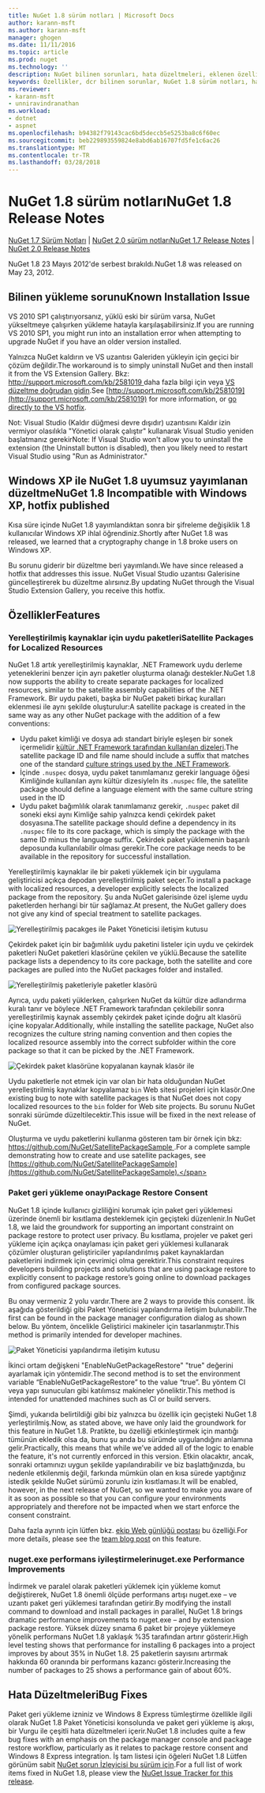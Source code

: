 ```yaml
---
title: NuGet 1.8 sürüm notları | Microsoft Docs
author: karann-msft
ms.author: karann-msft
manager: ghogen
ms.date: 11/11/2016
ms.topic: article
ms.prod: nuget
ms.technology: ''
description: NuGet bilinen sorunları, hata düzeltmeleri, eklenen özellikleri ve dcr dahil olmak üzere 1.8 için sürüm notları.
keywords: Özellikler, dcr bilinen sorunlar, NuGet 1.8 sürüm notları, hata düzeltmeleri eklendi
ms.reviewer:
- karann-msft
- unniravindranathan
ms.workload:
- dotnet
- aspnet
ms.openlocfilehash: b94382f79143cac6bd5deccb5e5253ba8c6f60ec
ms.sourcegitcommit: beb229893559824e8abd6ab16707fd5fe1c6ac26
ms.translationtype: MT
ms.contentlocale: tr-TR
ms.lasthandoff: 03/28/2018
---
```

# <a name="nuget-18-release-notes"></a><span data-ttu-id="d6ee3-104">NuGet 1.8 sürüm notları</span><span class="sxs-lookup"><span data-stu-id="d6ee3-104">NuGet 1.8 Release Notes</span></span>

<span data-ttu-id="d6ee3-105">[NuGet 1.7 Sürüm Notları](../release-notes/nuget-1.7.md) | [NuGet 2.0 sürüm notları](../release-notes/nuget-2.0.md)</span><span class="sxs-lookup"><span data-stu-id="d6ee3-105">[NuGet 1.7 Release Notes](../release-notes/nuget-1.7.md) | [NuGet 2.0 Release Notes](../release-notes/nuget-2.0.md)</span></span>

<span data-ttu-id="d6ee3-106">NuGet 1.8 23 Mayıs 2012'de serbest bırakıldı.</span><span class="sxs-lookup"><span data-stu-id="d6ee3-106">NuGet 1.8 was released on May 23, 2012.</span></span>

## <a name="known-installation-issue"></a><span data-ttu-id="d6ee3-107">Bilinen yükleme sorunu</span><span class="sxs-lookup"><span data-stu-id="d6ee3-107">Known Installation Issue</span></span>
<span data-ttu-id="d6ee3-108">VS 2010 SP1 çalıştırıyorsanız, yüklü eski bir sürüm varsa, NuGet yükseltmeye çalışırken yükleme hatayla karşılaşabilirsiniz.</span><span class="sxs-lookup"><span data-stu-id="d6ee3-108">If you are running VS 2010 SP1, you might run into an installation error when attempting to upgrade NuGet if you have an older version installed.</span></span>

<span data-ttu-id="d6ee3-109">Yalnızca NuGet kaldırın ve VS uzantısı Galeriden yükleyin için geçici bir çözüm değildir.</span><span class="sxs-lookup"><span data-stu-id="d6ee3-109">The workaround is to simply uninstall NuGet and then install it from the VS Extension Gallery.</span></span>  <span data-ttu-id="d6ee3-110">Bkz: [ http://support.microsoft.com/kb/2581019 ](http://support.microsoft.com/kb/2581019) daha fazla bilgi için veya [VS düzeltme doğrudan gidin](http://bit.ly/vsixcertfix).</span><span class="sxs-lookup"><span data-stu-id="d6ee3-110">See [http://support.microsoft.com/kb/2581019](http://support.microsoft.com/kb/2581019) for more information, or [go directly to the VS hotfix](http://bit.ly/vsixcertfix).</span></span>

<span data-ttu-id="d6ee3-111">Not: Visual Studio (Kaldır düğmesi devre dışıdır) uzantısını Kaldır izin vermiyor olasılıkla "Yönetici olarak çalıştır" kullanarak Visual Studio yeniden başlatmanız gerekir</span><span class="sxs-lookup"><span data-stu-id="d6ee3-111">Note: If Visual Studio won't allow you to uninstall the extension (the Uninstall button is disabled), then you likely need to restart Visual Studio using "Run as Administrator."</span></span>

## <a name="nuget-18-incompatible-with-windows-xp-hotfix-published"></a><span data-ttu-id="d6ee3-112">Windows XP ile NuGet 1.8 uyumsuz yayımlanan düzeltme</span><span class="sxs-lookup"><span data-stu-id="d6ee3-112">NuGet 1.8 Incompatible with Windows XP, hotfix published</span></span>

<span data-ttu-id="d6ee3-113">Kısa süre içinde NuGet 1.8 yayımlandıktan sonra bir şifreleme değişiklik 1.8 kullanıcılar Windows XP ihlal öğrendiniz.</span><span class="sxs-lookup"><span data-stu-id="d6ee3-113">Shortly after NuGet 1.8 was released, we learned that a cryptography change in 1.8 broke users on Windows XP.</span></span>

<span data-ttu-id="d6ee3-114">Bu sorunu giderir bir düzeltme beri yayımlandı.</span><span class="sxs-lookup"><span data-stu-id="d6ee3-114">We have since released a hotfix that addresses this issue.</span></span>  <span data-ttu-id="d6ee3-115">NuGet Visual Studio uzantısı Galerisine güncelleştirerek bu düzeltme alırsınız.</span><span class="sxs-lookup"><span data-stu-id="d6ee3-115">By updating NuGet through the Visual Studio Extension Gallery, you receive this hotfix.</span></span>

## <a name="features"></a><span data-ttu-id="d6ee3-116">Özellikler</span><span class="sxs-lookup"><span data-stu-id="d6ee3-116">Features</span></span>

### <a name="satellite-packages-for-localized-resources"></a><span data-ttu-id="d6ee3-117">Yerelleştirilmiş kaynaklar için uydu paketleri</span><span class="sxs-lookup"><span data-stu-id="d6ee3-117">Satellite Packages for Localized Resources</span></span>
<span data-ttu-id="d6ee3-118">NuGet 1.8 artık yerelleştirilmiş kaynaklar, .NET Framework uydu derleme yeteneklerini benzer için ayrı paketler oluşturma olanağı destekler.</span><span class="sxs-lookup"><span data-stu-id="d6ee3-118">NuGet 1.8 now supports the ability to create separate packages for localized resources, similar to the satellite assembly capabilities of the .NET Framework.</span></span>  <span data-ttu-id="d6ee3-119">Bir uydu paketi, başka bir NuGet paketi birkaç kuralları eklenmesi ile aynı şekilde oluşturulur:</span><span class="sxs-lookup"><span data-stu-id="d6ee3-119">A satellite package is created in the same way as any other NuGet package with the addition of a few conventions:</span></span>

* <span data-ttu-id="d6ee3-120">Uydu paket kimliği ve dosya adı standart biriyle eşleşen bir sonek içermelidir [kültür .NET Framework tarafından kullanılan dizeleri](http://msdn.microsoft.com/goglobal/bb896001.aspx).</span><span class="sxs-lookup"><span data-stu-id="d6ee3-120">The satellite package ID and file name should include a suffix that matches one of the standard [culture strings used by the .NET Framework](http://msdn.microsoft.com/goglobal/bb896001.aspx).</span></span>
* <span data-ttu-id="d6ee3-121">İçinde `.nuspec` dosya, uydu paket tanımlamanız gerekir language öğesi Kimliğinde kullanılan aynı kültür dizesiyle</span><span class="sxs-lookup"><span data-stu-id="d6ee3-121">In its `.nuspec` file, the satellite package should define a language element with the same culture string used in the ID</span></span>
* <span data-ttu-id="d6ee3-122">Uydu paket bağımlılık olarak tanımlamanız gerekir, `.nuspec` paket dil soneki eksi aynı Kimliğe sahip yalnızca kendi çekirdek paket dosyasına.</span><span class="sxs-lookup"><span data-stu-id="d6ee3-122">The satellite package should define a dependency in its `.nuspec` file to its core package, which is simply the package with the same ID minus the language suffix.</span></span>  <span data-ttu-id="d6ee3-123">Çekirdek paket yüklemenin başarılı deposunda kullanılabilir olması gerekir.</span><span class="sxs-lookup"><span data-stu-id="d6ee3-123">The core package needs to be available in the repository for successful installation.</span></span>

<span data-ttu-id="d6ee3-124">Yerelleştirilmiş kaynaklar ile bir paketi yüklemek için bir uygulama geliştiricisi açıkça depodan yerelleştirilmiş paket seçer.</span><span class="sxs-lookup"><span data-stu-id="d6ee3-124">To install a package with localized resources, a developer explicitly selects the localized package from the repository.</span></span> <span data-ttu-id="d6ee3-125">Şu anda NuGet galerisinde özel işleme uydu paketlerden herhangi bir tür sağlamaz.</span><span class="sxs-lookup"><span data-stu-id="d6ee3-125">At present, the NuGet gallery does not give any kind of special treatment to satellite packages.</span></span>

![Yerelleştirilmiş pacakges ile Paket Yöneticisi iletişim kutusu](./media/dlg-w-loc-packs.png)

<span data-ttu-id="d6ee3-127">Çekirdek paket için bir bağımlılık uydu paketini listeler için uydu ve çekirdek paketleri NuGet paketleri klasörüne çekilen ve yüklü.</span><span class="sxs-lookup"><span data-stu-id="d6ee3-127">Because the satellite package lists a dependency to its core package, both the satellite and core packages are pulled into the NuGet packages folder and installed.</span></span>

![Yerelleştirilmiş paketleriyle paketler klasörü](./media/fldr-loc-packs.png)

<span data-ttu-id="d6ee3-129">Ayrıca, uydu paketi yüklerken, çalışırken NuGet da kültür dize adlandırma kuralı tanır ve böylece .NET Framework tarafından çekilebilir sonra yerelleştirilmiş kaynak assembly çekirdek paket içinde doğru alt klasörü içine kopyalar.</span><span class="sxs-lookup"><span data-stu-id="d6ee3-129">Additionally, while installing the satellite package, NuGet also recognizes the culture string naming convention and then copies the localized resource assembly into the correct subfolder within the core package so that it can be picked by the .NET Framework.</span></span>

![Çekirdek paket klasörüne kopyalanan kaynak klasör ile](./media/fldr-copied-loc.png)

<span data-ttu-id="d6ee3-131">Uydu paketlerle not etmek için var olan bir hata olduğundan NuGet yerelleştirilmiş kaynaklar kopyalamaz `bin` Web sitesi projeleri için klasör.</span><span class="sxs-lookup"><span data-stu-id="d6ee3-131">One existing bug to note with satellite packages is that NuGet does not copy localized resources to the `bin` folder for Web site projects.</span></span>  <span data-ttu-id="d6ee3-132">Bu sorunu NuGet sonraki sürümde düzeltilecektir.</span><span class="sxs-lookup"><span data-stu-id="d6ee3-132">This issue will be fixed in the next release of NuGet.</span></span>

<span data-ttu-id="d6ee3-133">Oluşturma ve uydu paketlerini kullanma gösteren tam bir örnek için bkz: [ https://github.com/NuGet/SatellitePackageSample ](https://github.com/NuGet/SatellitePackageSample).</span><span class="sxs-lookup"><span data-stu-id="d6ee3-133">For a complete sample demonstrating how to create and use satellite packages, see [https://github.com/NuGet/SatellitePackageSample](https://github.com/NuGet/SatellitePackageSample).</span></span>

### <a name="package-restore-consent"></a><span data-ttu-id="d6ee3-134">Paket geri yükleme onayı</span><span class="sxs-lookup"><span data-stu-id="d6ee3-134">Package Restore Consent</span></span>
<span data-ttu-id="d6ee3-135">NuGet 1.8 içinde kullanıcı gizliliğini korumak için paket geri yüklemesi üzerinde önemli bir kısıtlama desteklemek için geçişteki düzenlenir.</span><span class="sxs-lookup"><span data-stu-id="d6ee3-135">In NuGet 1.8, we laid the groundwork for supporting an important constraint on package restore to protect user privacy.</span></span> <span data-ttu-id="d6ee3-136">Bu kısıtlama, projeler ve paket geri yükleme için açıkça onaylaması için paket geri yüklemesi kullanarak çözümler oluşturan geliştiriciler yapılandırılmış paket kaynaklardan paketlerini indirmek için çevrimiçi olma gerektirir.</span><span class="sxs-lookup"><span data-stu-id="d6ee3-136">This constraint requires developers building projects and solutions that are using package restore to explicitly consent to package restore’s going online to download packages from configured package sources.</span></span>

<span data-ttu-id="d6ee3-137">Bu onay vermeniz 2 yolu vardır.</span><span class="sxs-lookup"><span data-stu-id="d6ee3-137">There are 2 ways to provide this consent.</span></span> <span data-ttu-id="d6ee3-138">İlk aşağıda gösterildiği gibi Paket Yöneticisi yapılandırma iletişim bulunabilir.</span><span class="sxs-lookup"><span data-stu-id="d6ee3-138">The first can be found in the package manager configuration dialog as shown below.</span></span>  <span data-ttu-id="d6ee3-139">Bu yöntem, öncelikle Geliştirici makineler için tasarlanmıştır.</span><span class="sxs-lookup"><span data-stu-id="d6ee3-139">This method is primarily intended for developer machines.</span></span>

![Paket Yöneticisi yapılandırma iletişim kutusu](./media/pr-consent-configdlg.png)

<span data-ttu-id="d6ee3-141">İkinci ortam değişkeni "EnableNuGetPackageRestore" "true" değerini ayarlamak için yöntemidir.</span><span class="sxs-lookup"><span data-stu-id="d6ee3-141">The second method is to set the environment variable “EnableNuGetPackageRestore” to the value “true”.</span></span>  <span data-ttu-id="d6ee3-142">Bu yöntem CI veya yapı sunucuları gibi katılımsız makineler yöneliktir.</span><span class="sxs-lookup"><span data-stu-id="d6ee3-142">This method is intended for unattended machines such as CI or build servers.</span></span>

<span data-ttu-id="d6ee3-143">Şimdi, yukarıda belirtildiği gibi biz yalnızca bu özellik için geçişteki NuGet 1.8 yerleştirilmiş.</span><span class="sxs-lookup"><span data-stu-id="d6ee3-143">Now, as stated above, we have only laid the groundwork for this feature in NuGet 1.8.</span></span>  <span data-ttu-id="d6ee3-144">Pratikte, bu özelliği etkinleştirmek için mantığı tümünün ekledik olsa da, bunu şu anda bu sürümde uygulandığını anlamına gelir.</span><span class="sxs-lookup"><span data-stu-id="d6ee3-144">Practically, this means that while we’ve added all of the logic to enable the feature, it's not currently enforced in this version.</span></span> <span data-ttu-id="d6ee3-145">Etkin olacaktır, ancak, sonraki ortamınızı uygun şekilde yapılandırabilir ve biz başlattığınızda, bu nedenle etkilenmiş değil, farkında mümkün olan en kısa sürede yaptığınız istedik şekilde NuGet sürümü zorunlu izin kısıtlaması.</span><span class="sxs-lookup"><span data-stu-id="d6ee3-145">It will be enabled, however, in the next release of NuGet, so we wanted to make you aware of it as soon as possible so that you can configure your environments appropriately and therefore not be impacted when we start enforce the consent constraint.</span></span>

<span data-ttu-id="d6ee3-146">Daha fazla ayrıntı için lütfen bkz. [ekip Web günlüğü postası](http://blog.nuget.org/20120518/package-restore-and-consent.html) bu özelliği.</span><span class="sxs-lookup"><span data-stu-id="d6ee3-146">For more details, please see the [team blog post](http://blog.nuget.org/20120518/package-restore-and-consent.html) on this feature.</span></span>

### <a name="nugetexe-performance-improvements"></a><span data-ttu-id="d6ee3-147">nuget.exe performans iyileştirmeleri</span><span class="sxs-lookup"><span data-stu-id="d6ee3-147">nuget.exe Performance Improvements</span></span>
<span data-ttu-id="d6ee3-148">İndirmek ve paralel olarak paketleri yüklemek için yükleme komut değiştirerek, NuGet 1.8 önemli ölçüde performans artışı nuget.exe – ve uzantı paket geri yüklemesi tarafından getirir.</span><span class="sxs-lookup"><span data-stu-id="d6ee3-148">By modifying the install command to download and install packages in parallel, NuGet 1.8 brings dramatic performance improvements to nuget.exe – and by extension package restore.</span></span>  <span data-ttu-id="d6ee3-149">Yüksek düzey sınama 6 paket bir projeye yüklemeye yönelik performans NuGet 1.8 yaklaşık %35 tarafından artırır gösterir.</span><span class="sxs-lookup"><span data-stu-id="d6ee3-149">High level testing shows that performance for installing 6 packages into a project improves by about 35% in NuGet 1.8.</span></span>  <span data-ttu-id="d6ee3-150">25 paketlerin sayısını artırmak hakkında 60 oranında bir performans kazancı gösterir.</span><span class="sxs-lookup"><span data-stu-id="d6ee3-150">Increasing the number of packages to 25 shows a performance gain of about 60%.</span></span>

## <a name="bug-fixes"></a><span data-ttu-id="d6ee3-151">Hata Düzeltmeleri</span><span class="sxs-lookup"><span data-stu-id="d6ee3-151">Bug Fixes</span></span>
<span data-ttu-id="d6ee3-152">Paket geri yükleme izniniz ve Windows 8 Express tümleştirme özellikle ilgili olarak NuGet 1.8 Paket Yöneticisi konsolunda ve paket geri yükleme iş akışı, bir Vurgu ile çeşitli hata düzeltmeleri içerir.</span><span class="sxs-lookup"><span data-stu-id="d6ee3-152">NuGet 1.8 includes quite a few bug fixes with an emphasis on the package manager console and package restore workflow, particularly as it relates to package restore consent and Windows 8 Express integration.</span></span>
<span data-ttu-id="d6ee3-153">İş tam listesi için öğeleri NuGet 1.8 Lütfen görünüm sabit [NuGet sorun İzleyicisi bu sürüm için](http://nuget.codeplex.com/workitem/list/advanced?keyword=&status=Closed&type=All&priority=All&release=NuGet%201.8&assignedTo=All&component=All&sortField=Votes&sortDirection=Descending&page=0).</span><span class="sxs-lookup"><span data-stu-id="d6ee3-153">For a full list of work items fixed in NuGet 1.8, please view the [NuGet Issue Tracker for this release](http://nuget.codeplex.com/workitem/list/advanced?keyword=&status=Closed&type=All&priority=All&release=NuGet%201.8&assignedTo=All&component=All&sortField=Votes&sortDirection=Descending&page=0).</span></span>
